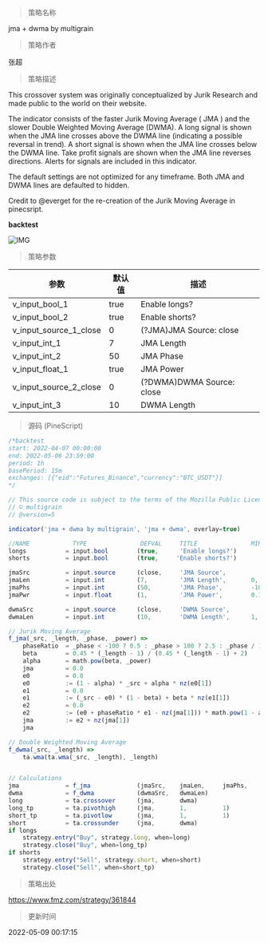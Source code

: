 
> 策略名称

jma + dwma by multigrain

> 策略作者

张超

> 策略描述

This crossover system was originally conceptualized by Jurik Research and made public to the world on their website.

The indicator consists of the faster Jurik Moving Average ( JMA ) and the slower Double Weighted Moving Average (DWMA). A long signal is shown when the JMA line crosses above the DWMA line (indicating a possible reversal in trend). A short signal is shown when the JMA line crosses below the DWMA line. Take profit signals are shown when the JMA line reverses directions. Alerts for signals are included in this indicator.

The default settings are not optimized for any timeframe. Both JMA and DWMA lines are defaulted to hidden.

Credit to @everget for the re-creation of the Jurik Moving Average in pinecsript.

**backtest**

 ![IMG](https://www.fmz.com/upload/asset/7e260b441ac09fdb30.png) 

> 策略参数



|参数|默认值|描述|
|----|----|----|
|v_input_bool_1|true|Enable longs?|
|v_input_bool_2|true|Enable shorts?|
|v_input_source_1_close|0|(?JMA)JMA Source: close|high|low|open|hl2|hlc3|hlcc4|ohlc4|
|v_input_int_1|7|JMA Length|
|v_input_int_2|50|JMA Phase|
|v_input_float_1|true|JMA Power|
|v_input_source_2_close|0|(?DWMA)DWMA Source: close|high|low|open|hl2|hlc3|hlcc4|ohlc4|
|v_input_int_3|10|DWMA Length|


> 源码 (PineScript)

``` javascript
/*backtest
start: 2022-04-07 00:00:00
end: 2022-05-06 23:59:00
period: 1h
basePeriod: 15m
exchanges: [{"eid":"Futures_Binance","currency":"BTC_USDT"}]
*/

// This source code is subject to the terms of the Mozilla Public License 2.0 at https://mozilla.org/MPL/2.0/
// © multigrain
// @version=5

indicator('jma + dwma by multigrain', 'jma + dwma', overlay=true)

//NAME            TYPE               DEFVAL     TITLE               MIN     MAX         GROUP       
longs           = input.bool        (true,      'Enable longs?')
shorts          = input.bool        (true,     'Enable shorts?')

jmaSrc          = input.source      (close,     'JMA Source',                           group='JMA')
jmaLen          = input.int         (7,         'JMA Length',       0,      100,        group='JMA')
jmaPhs          = input.int         (50,        'JMA Phase',        -100,   100,        group='JMA')
jmaPwr          = input.float       (1,         'JMA Power',        0.1,                group='JMA')

dwmaSrc         = input.source      (close,     'DWMA Source',                          group='DWMA')
dwmaLen         = input.int         (10,        'DWMA Length',      1,      100,        group='DWMA')

// Jurik Moving Average
f_jma(_src, _length, _phase, _power) =>
    phaseRatio  = _phase < -100 ? 0.5 : _phase > 100 ? 2.5 : _phase / 100 + 1.5
    beta        = 0.45 * (_length - 1) / (0.45 * (_length - 1) + 2)
    alpha       = math.pow(beta, _power)
    jma         = 0.0
    e0          = 0.0
    e0          := (1 - alpha) * _src + alpha * nz(e0[1])
    e1          = 0.0
    e1          := (_src - e0) * (1 - beta) + beta * nz(e1[1])
    e2          = 0.0
    e2          := (e0 + phaseRatio * e1 - nz(jma[1])) * math.pow(1 - alpha, 2) + math.pow(alpha, 2) * nz(e2[1])
    jma         := e2 + nz(jma[1])
    jma

// Double Weighted Moving Average
f_dwma(_src, _length) =>
    ta.wma(ta.wma(_src, _length), _length)


// Calculations
jma             = f_jma             (jmaSrc,    jmaLen,     jmaPhs,     jmaPwr)
dwma            = f_dwma            (dwmaSrc,   dwmaLen)
long            = ta.crossover      (jma,       dwma) 
long_tp         = ta.pivothigh      (jma,       1,          1)              and jma > dwma
short_tp        = ta.pivotlow       (jma,       1,          1)              and jma < dwma
short           = ta.crossunder     (jma,       dwma)
if longs
    strategy.entry("Buy", strategy.long, when=long)
    strategy.close("Buy", when=long_tp)
if shorts
    strategy.entry("Sell", strategy.short, when=short)
    strategy.close("Sell", when=short_tp)

```

> 策略出处

https://www.fmz.com/strategy/361844

> 更新时间

2022-05-09 00:17:15
